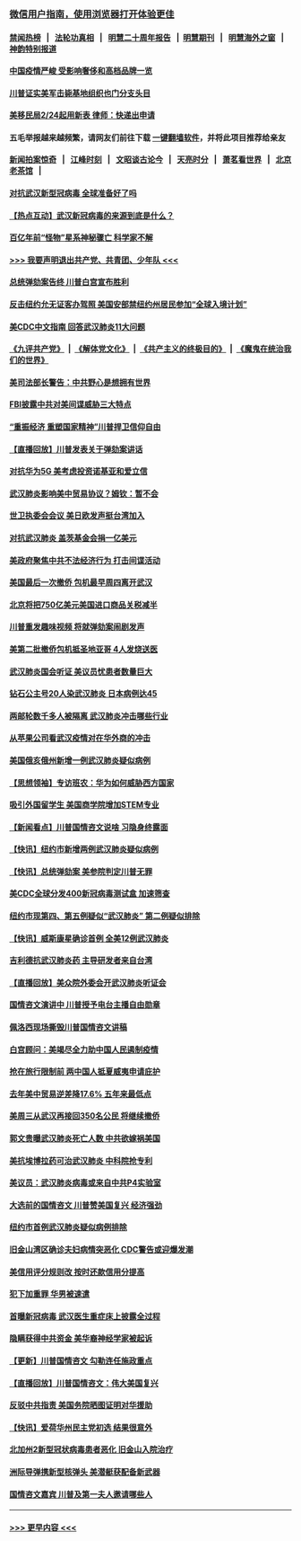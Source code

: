 ### [微信用户指南，使用浏览器打开体验更佳](https://github.com/gfw-breaker/banned-news1/blob/master/indexes/wechat-guide.md?t=0)
#### [禁闻热榜](热点新闻.md?t=0)  &nbsp;&nbsp;|&nbsp;&nbsp; [法轮功真相](https://github.com/gfw-breaker/truth/blob/master/README.md?t=0) &nbsp;&nbsp;|&nbsp;&nbsp; [明慧二十周年报告](https://github.com/gfw-breaker/mh-reports/blob/master/README.md?t=0) &nbsp;&nbsp;|&nbsp;&nbsp;[明慧期刊](https://github.com/gfw-breaker/mh-qikan) &nbsp;&nbsp;|&nbsp;&nbsp; [明慧海外之窗](https://github.com/gfw-breaker/mh-news/blob/master/README.md?t=0) &nbsp;&nbsp;|&nbsp;&nbsp; [神韵特别报道](https://github.com/gfw-breaker/mh-news/blob/master/shenyun.md?t=0)
#### [中国疫情严峻 受影响奢侈和高档品牌一览](../pages/nsc412/n11850319.md?t=02071133) 
#### [川普证实美军击毙基地组织也门分支头目](../pages/nsc412/n11850383.md?t=02071133) 
#### [美移民局2/24起用新表 律师：快递出申请](../pages/nsc412/n11848220.md?t=02071133) 
#### 五毛举报越来越频繁，请网友们前往下载 [一键翻墙软件](https://github.com/gfw-breaker/ssr-accounts)，并将此项目推荐给亲友
#### [新闻拍案惊奇](https://github.com/gfw-breaker/banned-news1/blob/master/pages/link4.md) &nbsp;&nbsp;|&nbsp;&nbsp; [江峰时刻](https://github.com/gfw-breaker/banned-news1/blob/master/pages/link4.md) &nbsp;&nbsp;|&nbsp;&nbsp; [文昭谈古论今](https://github.com/gfw-breaker/banned-news1/blob/master/pages/link4.md) &nbsp;&nbsp;|&nbsp;&nbsp; [天亮时分](https://github.com/gfw-breaker/banned-news1/blob/master/pages/link4.md) &nbsp;&nbsp;|&nbsp;&nbsp; [萧茗看世界](https://github.com/gfw-breaker/banned-news1/blob/master/pages/link4.md) &nbsp;&nbsp;|&nbsp;&nbsp; [北京老茶馆](https://github.com/gfw-breaker/banned-news1/blob/master/pages/link4.md) &nbsp;&nbsp;|&nbsp;&nbsp; 
#### [对抗武汉新型冠病毒 全球准备好了吗](../pages/nsc412/n11850142.md?t=02071133) 
#### [【热点互动】武汉新冠病毒的来源到底是什么？](../pages/nsc412/n11849749.md?t=02071133) 
#### [百亿年前“怪物”星系神秘骤亡 科学家不解](../pages/nsc412/n11849863.md?t=02071133) 
#### [>>> 我要声明退出共产党、共青团、少年队 <<<](https://github.com/begood0513/goodnews/blob/master/quit/letter.md) 
#### [总统弹劾案告终 川普白宫宣布胜利](../pages/nsc412/n11849985.md?t=02071133) 
#### [反击纽约允无证客办驾照  美国安部禁纽约州居民参加“全球入境计划”](../pages/nsc412/n11849828.md?t=02071133) 
#### [美CDC中文指南 回答武汉肺炎11大问题](../pages/nsc412/n11849703.md?t=02071133) 
#### [《九评共产党》](https://github.com/begood0513/9ping.md/blob/master/README.md) &nbsp;|&nbsp; [《解体党文化》](../../../../jtdwh.md/blob/master/README.md)  &nbsp;|&nbsp; [《共产主义的终极目的》](../../../../gczydzjmd.md/blob/master/README.md) &nbsp;|&nbsp; [《魔鬼在统治我们的世界》](../../../../mgztzwmdsj.md/blob/master/README.md) 
#### [美司法部长警告：中共野心是想拥有世界](../pages/nsc412/n11849769.md?t=02071133) 
#### [FBI披露中共对美间谍威胁三大特点](../pages/nsc412/n11849700.md?t=02071133) 
#### [“重振经济 重塑国家精神”川普捍卫信仰自由](../pages/nsc412/n11849641.md?t=02071133) 
#### [【直播回放】川普发表关于弹劾案讲话](../pages/nsc412/n11849472.md?t=02071133) 
#### [对抗华为5G 美考虑投资诺基亚和爱立信](../pages/nsc412/n11849510.md?t=02071133) 
#### [武汉肺炎影响美中贸易协议？姆钦：暂不会](../pages/nsc412/n11849497.md?t=02071133) 
#### [世卫执委会会议 美日欧发声挺台湾加入](../pages/nsc412/n11849433.md?t=02071133) 
#### [对抗武汉肺炎 盖茨基金会捐一亿美元](../pages/nsc412/n11848953.md?t=02071133) 
#### [美政府聚焦中共不法经济行为 打击间谍活动](../pages/nsc412/n11849322.md?t=02071133) 
#### [美国最后一次撤侨 包机最早周四离开武汉](../pages/nsc412/n11849395.md?t=02071133) 
#### [北京将把750亿美元美国进口商品关税减半](../pages/nsc412/n11848896.md?t=02071133) 
#### [川普重发趣味视频 将就弹劾案闹剧发声](../pages/nsc412/n11848715.md?t=02071133) 
#### [美第二批撤侨包机抵圣地亚哥 4人发烧送医](../pages/nsc412/n11847923.md?t=02071133) 
#### [武汉肺炎国会听证 美议员忧患者数量巨大](../pages/nsc412/n11844851.md?t=02071133) 
#### [钻石公主号20人染武汉肺炎 日本病例达45](../pages/nsc412/n11847823.md?t=02071133) 
#### [两邮轮数千多人被隔离 武汉肺炎冲击哪些行业](../pages/nsc412/n11847456.md?t=02071133) 
#### [从苹果公司看武汉疫情对在华外商的冲击](../pages/nsc412/n11847586.md?t=02071133) 
#### [美国俄亥俄州新增一例武汉肺炎疑似病例](../pages/nsc412/n11847714.md?t=02071133) 
#### [【思想领袖】专访班农：华为如何威胁西方国家](../pages/nsc412/n11847306.md?t=02071133) 
#### [吸引外国留学生 美国商学院增加STEM专业](../pages/nsc412/n11847417.md?t=02071133) 
#### [【新闻看点】川普国情咨文说啥 习隐身终露面](../pages/nsc412/n11847016.md?t=02071133) 
#### [【快讯】纽约市新增两例武汉肺炎疑似病例](../pages/nsc412/n11847250.md?t=02071133) 
#### [【快讯】总统弹劾案 美参院判定川普无罪](../pages/nsc412/n11847316.md?t=02071133) 
#### [美CDC全球分发400新冠病毒测试盒 加速筛查](../pages/nsc412/n11847260.md?t=02071133) 
#### [纽约市现第四、第五例疑似“武汉肺炎”   第二例疑似排除](../pages/nsc412/n11847332.md?t=02071133) 
#### [【快讯】威斯康星确诊首例 全美12例武汉肺炎](../pages/nsc412/n11847162.md?t=02071133) 
#### [吉利德抗武汉肺炎药 主导研发者来自台湾](../pages/nsc412/n11847064.md?t=02071133) 
#### [【直播回放】美众院外委会开武汉肺炎听证会](../pages/nsc412/n11846727.md?t=02071133) 
#### [国情咨文演讲中 川普授予电台主播自由勋章](../pages/nsc412/n11846815.md?t=02071133) 
#### [佩洛西现场撕毁川普国情咨文讲稿](../pages/nsc412/n11846724.md?t=02071133) 
#### [白宫顾问：美竭尽全力助中国人民遏制疫情](../pages/nsc412/n11846756.md?t=02071133) 
#### [抢在旅行限制前 两中国人抵夏威夷申请庇护](../pages/nsc412/n11846866.md?t=02071133) 
#### [去年美中贸易逆差降17.6% 五年来最低点](../pages/nsc412/n11846755.md?t=02071133) 
#### [美周三从武汉再接回350名公民 将继续撤侨](../pages/nsc412/n11846705.md?t=02071133) 
#### [郭文贵曝武汉肺炎死亡人数 中共欲嫁祸美国](../pages/nsc412/n11846240.md?t=02071133) 
#### [美抗埃博拉药可治武汉肺炎 中科院抢专利](../pages/nsc412/n11846409.md?t=02071133) 
#### [美议员：武汉肺炎病毒或来自中共P4实验室](../pages/nsc412/n11846043.md?t=02071133) 
#### [大选前的国情咨文 川普赞美国复兴 经济强劲](../pages/nsc412/n11845526.md?t=02071133) 
#### [纽约市首例武汉肺炎疑似病例排除](../pages/nsc412/n11844989.md?t=02071133) 
#### [旧金山湾区确诊夫妇病情突恶化 CDC警告或迎爆发潮](../pages/nsc412/n11845730.md?t=02071133) 
#### [美信用评分规则改  按时还款信用分提高](../pages/nsc412/n11845488.md?t=02071133) 
#### [犯下加重罪 华男被速遣](../pages/nsc412/n11845476.md?t=02071133) 
#### [首曝新冠病毒 武汉医生重症床上披露全过程](../pages/nsc412/n11845150.md?t=02071133) 
#### [隐瞒获得中共资金 美华裔神经学家被起诉](../pages/nsc412/n11844879.md?t=02071133) 
#### [【更新】川普国情咨文 勾勒连任施政重点](../pages/nsc412/n11845223.md?t=02071133) 
#### [【直播回放】川普国情咨文：伟大美国复兴](../pages/nsc412/n11842079.md?t=02071133) 
#### [反驳中共指责 美国务院晒图证明对华援助](../pages/nsc412/n11844859.md?t=02071133) 
#### [【快讯】爱荷华州民主党初选 结果很意外](../pages/nsc412/n11844878.md?t=02071133) 
#### [北加州2新型冠状病毒患者恶化 旧金山入院治疗](../pages/nsc412/n11844842.md?t=02071133) 
#### [洲际导弹携新型核弹头 美潜艇获配备新武器](../pages/nsc412/n11844680.md?t=02071133) 
#### [国情咨文嘉宾 川普及第一夫人邀请哪些人](../pages/nsc412/n11844712.md?t=02071133) 

----
#### [ >>> 更早内容 <<< ](../indexes/nsc412-earlier.md)
